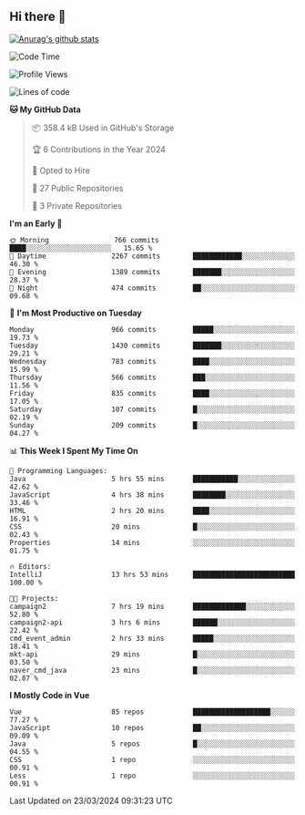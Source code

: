 ## Hi there 👋

[![Anurag's github stats](https://github-readme-stats.vercel.app/api?username=Songwonseok)](https://github.com/anuraghazra/github-readme-stats)



<!--START_SECTION:waka-->
![Code Time](http://img.shields.io/badge/Code%20Time-2%2C735%20hrs%2042%20mins-blue)

![Profile Views](http://img.shields.io/badge/Profile%20Views-0-blue)

![Lines of code](https://img.shields.io/badge/From%20Hello%20World%20I%27ve%20Written-34.8%20million%20lines%20of%20code-blue)

**🐱 My GitHub Data** 

> 📦 358.4 kB Used in GitHub's Storage 
 > 
> 🏆 6 Contributions in the Year 2024
 > 
> 💼 Opted to Hire
 > 
> 📜 27 Public Repositories 
 > 
> 🔑 3 Private Repositories 
 > 
**I'm an Early 🐤** 

```text
🌞 Morning                766 commits         ████░░░░░░░░░░░░░░░░░░░░░   15.65 % 
🌆 Daytime                2267 commits        ████████████░░░░░░░░░░░░░   46.30 % 
🌃 Evening                1389 commits        ███████░░░░░░░░░░░░░░░░░░   28.37 % 
🌙 Night                  474 commits         ██░░░░░░░░░░░░░░░░░░░░░░░   09.68 % 
```
📅 **I'm Most Productive on Tuesday** 

```text
Monday                   966 commits         █████░░░░░░░░░░░░░░░░░░░░   19.73 % 
Tuesday                  1430 commits        ███████░░░░░░░░░░░░░░░░░░   29.21 % 
Wednesday                783 commits         ████░░░░░░░░░░░░░░░░░░░░░   15.99 % 
Thursday                 566 commits         ███░░░░░░░░░░░░░░░░░░░░░░   11.56 % 
Friday                   835 commits         ████░░░░░░░░░░░░░░░░░░░░░   17.05 % 
Saturday                 107 commits         █░░░░░░░░░░░░░░░░░░░░░░░░   02.19 % 
Sunday                   209 commits         █░░░░░░░░░░░░░░░░░░░░░░░░   04.27 % 
```


📊 **This Week I Spent My Time On** 

```text
💬 Programming Languages: 
Java                     5 hrs 55 mins       ███████████░░░░░░░░░░░░░░   42.62 % 
JavaScript               4 hrs 38 mins       ████████░░░░░░░░░░░░░░░░░   33.46 % 
HTML                     2 hrs 20 mins       ████░░░░░░░░░░░░░░░░░░░░░   16.91 % 
CSS                      20 mins             █░░░░░░░░░░░░░░░░░░░░░░░░   02.43 % 
Properties               14 mins             ░░░░░░░░░░░░░░░░░░░░░░░░░   01.75 % 

🔥 Editors: 
IntelliJ                 13 hrs 53 mins      █████████████████████████   100.00 % 

🐱‍💻 Projects: 
campaign2                7 hrs 19 mins       █████████████░░░░░░░░░░░░   52.80 % 
campaign2-api            3 hrs 6 mins        ██████░░░░░░░░░░░░░░░░░░░   22.42 % 
cmd_event_admin          2 hrs 33 mins       █████░░░░░░░░░░░░░░░░░░░░   18.41 % 
mkt-api                  29 mins             █░░░░░░░░░░░░░░░░░░░░░░░░   03.50 % 
naver_cmd_java           23 mins             █░░░░░░░░░░░░░░░░░░░░░░░░   02.87 % 
```

**I Mostly Code in Vue** 

```text
Vue                      85 repos            ███████████████████░░░░░░   77.27 % 
JavaScript               10 repos            ██░░░░░░░░░░░░░░░░░░░░░░░   09.09 % 
Java                     5 repos             █░░░░░░░░░░░░░░░░░░░░░░░░   04.55 % 
CSS                      1 repo              ░░░░░░░░░░░░░░░░░░░░░░░░░   00.91 % 
Less                     1 repo              ░░░░░░░░░░░░░░░░░░░░░░░░░   00.91 % 
```




 Last Updated on 23/03/2024 09:31:23 UTC
<!--END_SECTION:waka-->
